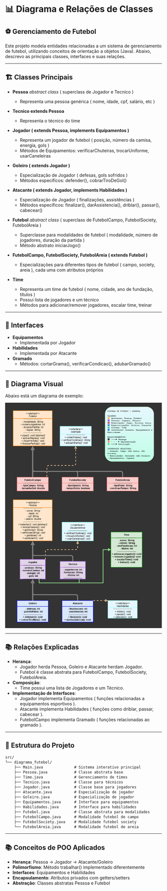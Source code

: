 #  📊 Diagrama e Relações de Classes 
## ⚽ Gerenciamento de Futebol

Este projeto modela entidades relacionadas a um sistema de gerenciamento de futebol, utilizando conceitos de orientação a objetos (Java). Abaixo, descrevo as principais classes, interfaces e suas relações.
 ***
##  🏗️ Classes Principais

- **Pessoa**  *abstract class* ( superclass de Jogador e Tecnico )
  - Representa uma pessoa genérica ( nome, idade, cpf, salário, etc )
 
- **Tecnico extends Pessoa**
  - Representa o técnico do time
  
- **Jogador ( extends Pessoa, implements Equipamentos )**
  - Representa um jogador de futebol ( posição, número da camisa, energia, gols )
  - Métodos de Equipamentos: verificarChuteiras, trocarUniforme, usarCaneleiras
   
- **Goleiro ( extends Jogador )**
  - Especialização de Jogador ( defesas, gols sofridos )
  - Métodos específicos: defender(), cobrarTiroDeGol()
   
- **Atacante ( extends Jogador, implements Habilidades )**
  - Especialização de Jogador ( finalizações, assistências )
  - Métodos específicos: finalizar(), darAssistencia(), driblar(), passar(), cabecear()
  
- **Futebol**  *abstract class*  ( superclass de FutebolCampo, FutebolSociety, FutebolAreia )
  - Superclasse para modalidades de futebol ( modalidade, número de jogadores, duração da partida )
  - Método abstrato iniciarJogo()
  
- **FutebolCampo, FutebolSociety, FutebolAreia ( extends Futebol )**
  - Especializações para diferentes tipos de futebol ( campo, society, areia ), cada uma com atributos próprios
    
- **Time**
  - Representa um time de futebol ( nome, cidade, ano de fundação, títulos )
  - Possui lista de jogadores e um técnico
  - Métodos para adicionar/remover jogadores, escalar time, treinar

 ***
## 🎯 Interfaces

- **Equipamentos**
  - Implementada por Jogador
- **Habilidades**
  - Implementada por Atacante
- **Gramado**
  - Métodos: cortarGrama(), verificarCondicao(), adubarGramado()
 ***
## 📱 Diagrama Visual

Abaixo está um diagrama de exemplo:

<img src="src/assets/images/dia.png" alt="diagrama" >

 ***
## 📚 Relações Explicadas

- **Herança**:
  - Jogador herda Pessoa, Goleiro e Atacante herdam Jogador.
  - Futebol é classe abstrata para FutebolCampo, FutebolSociety, FutebolAreia.
- **Composição**:
  - Time possui uma lista de Jogadores e um Técnico.
- **Implementação de Interfaces**:
  - Jogador implementa Equipamentos ( funções relacionadas a equipamentos esportivos ).
  - Atacante implementa Habilidades ( funções como driblar, passar, cabecear ).
  - FutebolCampo implementa Gramado ( funções relacionadas ao gramado ).

 ***
## 📁 Estrutura do Projeto

```
src/
└── diagrama_futebol/
    ├── Main.java              # Sistema interativo principal
    ├── Pessoa.java            # Classe abstrata base
    ├── Time.java              # Gerenciamento de times
    ├── Tecnico.java           # Classe para técnicos
    ├── Jogador.java           # Classe base para jogadores
    ├── Atacante.java          # Especialização de jogador
    ├── Goleiro.java           # Especialização de jogador
    ├── Equipamentos.java      # Interface para equipamentos
    ├── Habilidades.java       # Interface para habilidades
    ├── Futebol.java           # Classe abstrata para modalidades
    ├── FutebolCampo.java      # Modalidade futebol de campo
    ├── FutebolSociety.java    # Modalidade futebol society
    └── FutebolAreia.java      # Modalidade futebol de areia
```
 ***
## 📚 Conceitos de POO Aplicados

- **Herança**: Pessoa → Jogador → Atacante/Goleiro
- **Polimorfismo**: Método trabalhar() implementado diferentemente
- **Interfaces**: Equipamentos e Habilidades
- **Encapsulamento**: Atributos privados com getters/setters
- **Abstração**: Classes abstratas Pessoa e Futebol
